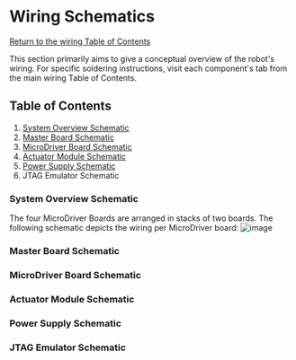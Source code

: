# Wiring Schematics
[Return to the wiring Table of Contents](https://github.com/EmiliaPsacharopoulos/Quadruped-8dof-Robot/tree/main/Wiring#table-of-contents)

This section primarily aims to give a conceptual overview of the robot's wiring. For specific soldering instructions, visit each component's tab from the main wiring Table of Contents.

## Table of Contents
1. [System Overview Schematic](https://github.com/EmiliaPsacharopoulos/Quadruped-8dof-Robot/blob/main/Wiring/Wiring%20Schematics/README.md#system-overview-schematic)
2. [Master Board Schematic](https://github.com/EmiliaPsacharopoulos/Quadruped-8dof-Robot/blob/main/Wiring/Wiring%20Schematics/README.md#master-board-schematic)
3. [MicroDriver Board Schematic](https://github.com/EmiliaPsacharopoulos/Quadruped-8dof-Robot/blob/main/Wiring/Wiring%20Schematics/README.md#microdriver-board-schematic)
4. [Actuator Module Schematic](https://github.com/EmiliaPsacharopoulos/Quadruped-8dof-Robot/blob/main/Wiring/Wiring%20Schematics/README.md#actuator-module-schematic)
5. [Power Supply Schematic](https://github.com/EmiliaPsacharopoulos/Quadruped-8dof-Robot/blob/main/Wiring/Wiring%20Schematics/README.md#power-supply-schematic)
6. JTAG Emulator Schematic

### System Overview Schematic
The four MicroDriver Boards are arranged in stacks of two boards. The following schematic depicts the wiring per MicroDriver board:
![image](https://user-images.githubusercontent.com/84528674/119390549-3203e180-bc9b-11eb-9245-3bb175401acf.png)


### Master Board Schematic


### MicroDriver Board Schematic


### Actuator Module Schematic


### Power Supply Schematic


### JTAG Emulator Schematic 
